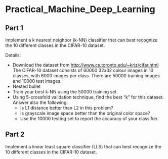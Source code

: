# Practical_Machine_Deep_Learning

## Part 1 ##
Implement a k nearest neighbor (k-NN) classifier that can best recognize the
10 different classes in the CIFAR-10 dataset.

Details:


 * Download the dataset from http://www.cs.toronto.edu/~kriz/cifar.html The CIFAR-10 dataset consists of 60000 32x32 colour images in 10 classes, with 6000 images per class. There are 50000 training images and 10000 test images.
 * Nested bullet
 * Train your best k-NN using the 50000 training set.
 * Using 5-crossfold validation technique, find the best “k” for this dataset. Answer also the following:
   * Is L1 distance better than L2 in this problem?
   * Is grayscale image space better than the original color space? 
   * Use the 10000 testing set to report the accuracy of your classifier.
   
## Part 2 ##

Implement a linear least square classifier (LLS) that can best recognize the
10 different classes in the CIFAR-10 dataset.
